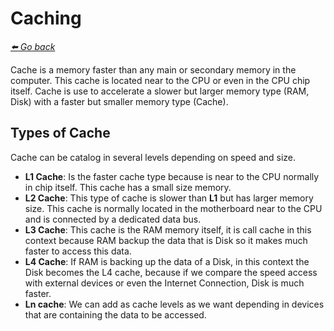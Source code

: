 # Caching

*[:arrow_left: Go back](../GENERAL.md)*

Cache is a memory faster than any main or secondary memory in the computer. This cache is located near to the CPU or even in the CPU chip itself. 
Cache is use to accelerate a slower but larger memory type (RAM, Disk) with a faster but smaller memory type (Cache).

## Types of Cache

Cache can be catalog in several levels depending on speed and size.

- **L1 Cache**: Is the faster cache type because is near to the CPU normally in chip itself. This cache has a small size memory.
- **L2 Cache**: This type of cache is slower than **L1** but has larger memory size. This cache is normally located in the motherboard near to the CPU and is connected by a dedicated data bus.
- **L3 Cache**: This cache is the RAM memory itself, it is call cache in this context because RAM backup the data that is Disk so it makes much faster to access this data.
- **L4 Cache**: If RAM is backing up the data of a Disk, in this context the Disk becomes the L4 cache, because if we compare the speed access with external devices or even the Internet Connection, Disk is much faster.
- **Ln cache**: We can add as cache levels as we want depending in devices that are containing the data to be accessed.
